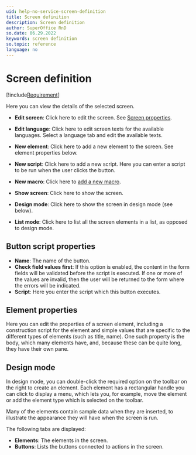 ```yaml
---
uid: help-no-service-screen-definition
title: Screen definition
description: Screen definition
author: SuperOffice RnD
so.date: 06.29.2022
keywords: screen definition
so.topic: reference
language: no
---
```


# Screen definition

[!include[Requirement](../../../learn/includes/req-expander-services.md)]

Here you can view the details of the selected screen.

* **Edit screen**: Click here to edit the screen. See [Screen properties][1].

* **Edit language**: Click here to edit screen texts for the available languages. Select a language tab and edit the available texts.

* **New element**: Click here to add a new element to the screen. See element properties below.

* **New script**: Click here to add a new script. Here you can enter a script to be run when the user clicks the button.

* **New macro**: Click here to [add a new macro][5].

* **Show screen**: Click here to show the screen.

* **Design mode**: Click here to show the screen in design mode (see below).

* **List mode**: Click here to list all the screen elements in a list, as opposed to design mode.

## Button script properties

* **Name**: The name of the button.
* **Check field values first**: If this option is enabled, the content in the form fields will be validated before the script is executed. If one or more of the values are invalid, then the user will be returned to the form where the errors will be indicated.
* **Script**: Here you enter the script which this button executes.

## Element properties

Here you can edit the properties of a screen element, including a construction script for the element and simple values that are specific to the different types of elements (such as title, name). One such property is the body, which many elements have, and, because these can be quite long, they have their own pane.

## Design mode

In design mode, you can double-click the required option on the toolbar on the right to create an element. Each element has a rectangular handle you can click to display a menu, which lets you, for example, move the element or add the element type which is selected on the toolbar.

Many of the elements contain sample data when they are inserted, to illustrate the appearance they will have when the screen is run.

 The following tabs are displayed:

* **Elements**: The elements in the screen.
* **Buttons**: Lists the buttons connected to actions in the screen.

<!-- Referenced links -->
[1]: screen-properties.md
[5]: ../../../automation/crmscript/learn/create-macro.md

<!-- Referenced images -->

